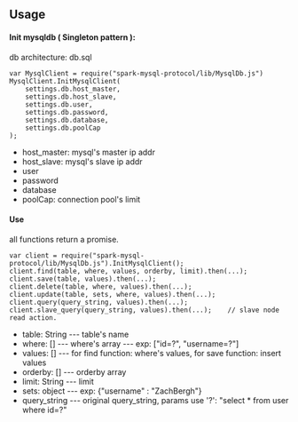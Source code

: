## Usage

#### Init mysqldb ( Singleton pattern ):

db architecture: db.sql

```
var MysqlClient = require("spark-mysql-protocol/lib/MysqlDb.js")
MysqlClient.InitMysqlClient(
	settings.db.host_master,
	settings.db.host_slave,
	settings.db.user,
	settings.db.password,
	settings.db.database,
	settings.db.poolCap
);
```

* host_master: mysql's master ip addr
* host_slave: mysql's slave ip addr
* user
* password
* database
* poolCap: connection pool's limit

#### Use

all functions return a promise.

```
var client = require("spark-mysql-protocol/lib/MysqlDb.js").InitMysqlClient();
client.find(table, where, values, orderby, limit).then(...);
client.save(table, values).then(...);
client.delete(table, where, values).then(...);
client.update(table, sets, where, values).then(...);
client.query(query_string, values).then(...);
client.slave_query(query_string, values).then(...);    // slave node read action.
```

* table: String --- table's name
* where: [] --- where's array --- exp: ["id=?", "username=?"]
* values: [] --- for find function: where's values, for save function: insert values
* orderby: [] --- orderby array
* limit: String --- limit
* sets: object --- exp: {"username" : "ZachBergh"}
* query_string --- original query_string, params use '?': "select * from user where id=?"